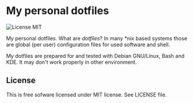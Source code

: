 # My personal dotfiles

![License MIT](https://img.shields.io/badge/license-MIT-blue.svg)

My personal dotfiles. What are *dotfiles*? In many \*nix based systems those are global (per user) configuration files
for used software and shell.

My dotfiles are prepared for and tested with Debian GNU/Linux, Bash and KDE. It may don't work properly in
other environment.

## License

This is free sofware licensed under MIT license. See LICENSE file.

